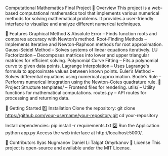 Computational Mathematics Final Project
📌 Overview
This project is a web-based computational mathematics tool that implements various numerical methods for solving mathematical problems. It provides a user-friendly interface to visualize and analyze different numerical techniques.

🔧 Features
Graphical Method & Absolute Error – Finds function roots and compares accuracy with Newton’s method.
Root-Finding Methods – Implements Iterative and Newton-Raphson methods for root approximation.
Gauss-Seidel Method – Solves systems of linear equations iteratively.
LU Factorization – Decomposes matrices into lower and upper triangular matrices for efficient solving.
Polynomial Curve Fitting – Fits a polynomial curve to given data points.
Lagrange Interpolation – Uses Lagrange's formula to approximate values between known points.
Euler’s Method – Solves differential equations using numerical approximation.
Boole’s Rule – Performs numerical integration using the Newton-Cotes quadrature rule.
📁 Project Structure
templates/ – Frontend files for rendering.
utils/ – Utility functions for mathematical computations.
routes.py – API routes for processing and returning data.

🚀 Getting Started
1️⃣ Installation
Clone the repository:
git clone https://github.com/your-username/your-repository.git
cd your-repository

Install dependencies:
pip install -r requirements.txt
2️⃣ Run the Application
python app.py
Access the web interface at http://localhost:5000/.

👥 Contributors
Ilyas Nugmanov
Daniel Li
Talgat Omyrkanov
📜 License
This project is open-source and available under the MIT License.
